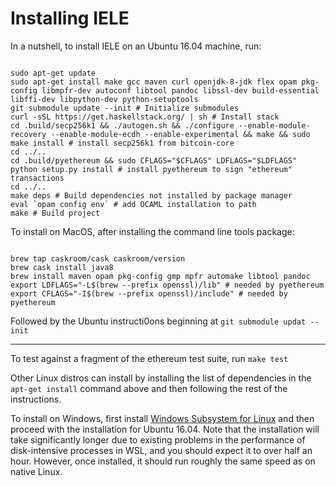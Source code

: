 Installing IELE
===============

In a nutshell, to install IELE on an Ubuntu 16.04 machine, run:

```

sudo apt-get update
sudo apt-get install make gcc maven curl openjdk-8-jdk flex opam pkg-config libmpfr-dev autoconf libtool pandoc libssl-dev build-essential libffi-dev libpython-dev python-setuptools
git submodule update --init # Initialize submodules
curl -sSL https://get.haskellstack.org/ | sh # Install stack
cd .build/secp256k1 && ./autogen.sh && ./configure --enable-module-recovery --enable-module-ecdh --enable-experimental && make && sudo make install # install secp256k1 from bitcoin-core
cd ../..
cd .build/pyethereum && sudo CFLAGS="$CFLAGS" LDFLAGS="$LDFLAGS" python setup.py install # install pyethereum to sign "ethereum" transactions
cd ../..
make deps # Build dependencies not installed by package manager
eval `opam config env` # add OCAML installation to path
make # Build project

```

To install on MacOS, after installing the command line tools package:

```

brew tap caskroom/cask caskroom/version
brew cask install java8
brew install maven opam pkg-config gmp mpfr automake libtool pandoc
export LDFLAGS="-L$(brew --prefix openssl)/lib" # needed by pyethereum
export CFLAGS="-I$(brew --prefix openssl)/include" # needed by pyethereum
```

Followed by the Ubuntu instructi0ons beginning at `git submodule updat --init`

--------------

To test against a fragment of the ethereum test suite, run `make test`

Other Linux distros can install by installing the list of dependencies in the `apt-get install` command above and then following the rest of the instructions.

To install on Windows, first install [Windows Subsystem for Linux](https://docs.microsoft.com/en-us/windows/wsl/install-win10) and then proceed with the installation for Ubuntu 16.04. Note that the installation will take significantly longer due to existing problems in the performance of disk-intensive processes in WSL, and you should expect it to over half an hour. However, once installed, it should run roughly the same speed as on native Linux.
